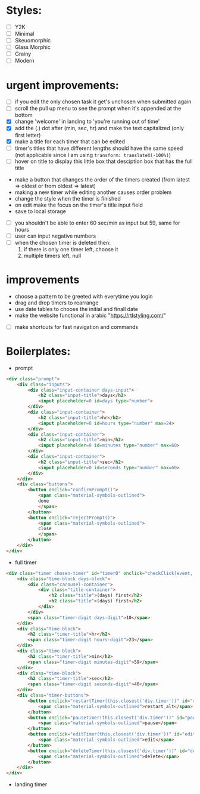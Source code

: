 # Styles:
- [ ] Y2K
- [ ] Minimal
- [ ] Skeuomorphic
- [ ] Glass Morphic
- [ ] Grainy
- [ ] Modern 

# urgent improvements:
- [ ] if you edit the only chosen task it get's unchosen when submitted again
- [ ] scroll the pull up menu to see the prompt when it's appended at the bottom
- [x] change 'welcome' in landing to 'you're running out of time'
- [x] add the (.) dot after (min, sec, hr) and make the text capitalized (only first letter)
- [x] make a title for each timer that can be edited
- [ ] timer's titles that have different lengths should have the same speed (not applicable since I am using `transform: translateX(-100%)`)
- [ ] hover on title to display this little box that desciption box that has the full title
- make a button that changes the order of the timers created (from latest => oldest or from oldest => latest)
- making a new timer while editing another causes order problem
- change the style when the timer is finished
- on edit make the focus on the timer's title input field
- save to local storage
- [ ] you shouldn't be able to enter 60 sec/min as input but 59, same for hours
- [ ] user can input negative numbers
- [ ] when the chosen timer is deleted then:
    1. if there is only one timer left, choose it
    2. multiple timers left, null

# improvements
- choose a pattern to be greeted with everytime you login
- drag and drop timers to rearrange
- use date tables to choose the initial and finall date
- make the website functional in arabic "https://rtlstyling.com/"
- [ ] make shortcuts for fast navigation and commands

# Boilerplates:
- prompt
```html
<div class="prompt">
	<div class="inputs">
		<div class="input-container days-input">
			<h2 class="input-title">days</h2>
			<input placeholder=0 id=days type="number">
		</div>
		<div class="input-container">
			<h2 class="input-title">hr</h2>
			<input placeholder=0 id=hours type="number" max=24>
		</div>
		<div class="input-container">
			<h2 class="input-title">min</h2>
			<input placeholder=0 id=minutes type="number" max=60>
		</div>
		<div class="input-container">
			<h2 class="input-title">sec</h2>
			<input placeholder=0 id=seconds type="number" max=60>
		</div>					
	</div>
	<div class="buttons">
		<button onclick="confirmPrompt()">
			<span class="material-symbols-outlined">
			done
			</span>
		</button>
		<button onclick="rejectPrompt()">
			<span class="material-symbols-outlined">
			close
			</span>
		</button>
	</div>
</div>
```
- full timer
```html
<div class="timer chosen-timer" id="timer0" onclick="checkClick(event, this)">
    <div class="time-block days-block">
        <div class="carousel-container">
            <div class="title-container">
                <h2 class="title">(days) first</h2>
                <h2 class="title">(days) first</h2>
            </div>
        </div>
        <span class="timer-digit days-digit">10</span>
    </div>
    <div class="time-block">
        <h2 class="timer-title">hr</h2>
        <span class="timer-digit hours-digit">23</span>
    </div>
    <div class="time-block">
        <h2 class="timer-title">min</h2>
        <span class="timer-digit minutes-digit">59</span>
    </div>
    <div class="time-block">
        <h2 class="timer-title">sec</h2>
        <span class="timer-digit seconds-digit">40</span>
    </div>
    <div class="timer-buttons">
        <button onclick="restartTimer(this.closest('div.timer'))" id="restart-button">
            <span class="material-symbols-outlined">restart_alt</span>
        </button>
        <button onclick="pauseTimer(this.closest('div.timer'))" id="pause-continue-button">
            <span class="material-symbols-outlined">pause</span>
        </button>
        <button onclick="editTimer(this.closest('div.timer'))" id="edit-button">
            <span class="material-symbols-outlined">edit</span>
        </button>
        <button onclick="deleteTimer(this.closest('div.timer'))" id="delete-button">
            <span class="material-symbols-outlined">delete</span>
        </button>
    </div>
</div>

```
- landing timer